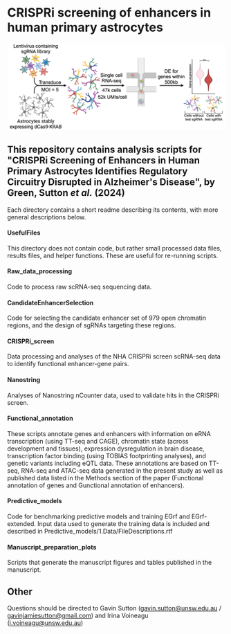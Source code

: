 # CRISPRi screening of enhancers in human primary astrocytes

<picture>
    <source media="(prefers-color-scheme: dark)" srcset="./README_image_dark.png">
    <img alt="Project overview, adapted from Figure 1D" src="./README_image_light.png">
</picture>

## This repository contains analysis scripts for "CRISPRi Screening of Enhancers in Human Primary Astrocytes Identifies Regulatory Circuitry Disrupted in Alzheimer's Disease", by Green, Sutton *et al.* (2024)
Each directory contains a short readme describing its contents, with more general descriptions below.

#### UsefulFiles
This directory does not contain code, but rather small processed data files, results files, and helper functions. These are useful for re-running scripts. 

#### Raw_data_processing
Code to process raw scRNA-seq sequencing data.

#### CandidateEnhancerSelection
Code for selecting the candidate enhancer set of 979 open chromatin regions, and the design of sgRNAs targeting these regions.

#### CRISPRi_screen
Data processing and analyses of the NHA CRISPRi screen scRNA-seq data to identify functional enhancer-gene pairs.

#### Nanostring
Analyses of Nanostring nCounter data, used to validate hits in the CRISPRi screen.

#### Functional_annotation
These scripts annotate genes and enhancers with information on eRNA transcription (using TT-seq and CAGE), chromatin state (across development and tissues), expression dysregulation in brain disease, transcription factor binding (using TOBIAS footprinting analyses), and genetic variants including eQTL data. These annotations are based on TT-seq, RNA-seq and ATAC-seq data generated in the present study as well as published data listed in the Methods section of the paper (Functional annotation of genes and Gunctional annotation of enhancers).

#### Predictive_models
Code for benchmarking predictive models and training EGrf and EGrf-extended. Input data used to generate the training data is included and described in Predictive_models/1.Data/FileDescriptions.rtf

#### Manuscript_preparation_plots
Scripts that generate the manuscript figures and tables published in the manuscript. 

## Other
Questions should be directed to Gavin Sutton (gavin.sutton@unsw.edu.au / gavinjamiesutton@gmail.com) and Irina Voineagu (i.voineagu@unsw.edu.au)

